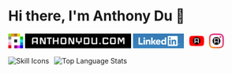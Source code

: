 # Hi there, I'm Anthony Du 👋

[<img src="./assets/Place_2017.svg.png" height="30" />](https://place.anthonydu.com)
[<img src="./assets/anthonydu.com_2x.jpg" height="30" />](https://www.anthonydu.com)
[<img src="./assets/linkedin.png" height="30" />](https://www.linkedin.com/in/antdu/)
&ThinSpace;
[<img src="./assets/yt-chrome.png" height="30" alt="Amazing YouTube for Chrome" />](https://chromewebstore.google.com/detail/einajlahdjfnkjmhpojahhanmpefcohf)
&ThinSpace;
[<img src="./assets/ig-chrome.png" height="30" alt="Antstagram - Suggestions Remover" />](https://chromewebstore.google.com/detail/pjmfmehedckodidklpgjpiajbgdilebh)

<picture><img height="200" src="https://skillicons.dev/icons?i=java,py,js,ts,c,cpp,html,css,react,nextjs,sass,tailwind,bash,postgresql,supabase,cloudflare&theme=dark&perline=4" alt="Skill Icons" /></picture>
&ThinSpace;
<picture><img height="200" src="https://github-readme-stats-anthonydu.vercel.app/api/top-langs/?username=anthonydu&layout=compact&langs_count=10&size_weight=0.4&count_weight=0.6&exclude_repo=CPSC221L,CPSC221PA1,SimpleMachineStudentSrc213&hide=racket" alt="Top Language Stats" /></picture>



<!--
**anthonydu/anthonydu** is a ✨ _special_ ✨ repository because its `README.md` (this file) appears on your GitHub profile.

Here are some ideas to get you started:

- 🔭 I’m currently working on ...
- 🌱 I’m currently learning ...
- 👯 I’m looking to collaborate on ...
- 🤔 I’m looking for help with ...
- 💬 Ask me about ...
- 📫 How to reach me: ...
- 😄 Pronouns: ...
- ⚡ Fun fact: ...
-->
